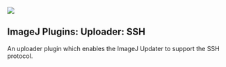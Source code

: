 ![](http://jenkins.imagej.net/job/ImageJ-plugins-uploader-SSH/lastBuild/badge/icon)

ImageJ Plugins: Uploader: SSH
-----------------------------

An uploader plugin which enables the ImageJ Updater to support the SSH
protocol.
